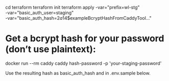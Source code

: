 cd terraform
terraform init
terraform apply -var="prefix=wl-stg" \
  -var="basic_auth_user=staging" \
  -var="basic_auth_hash=$2a$14$exampleBcryptHashFromCaddyTool..."

# Get a bcrypt hash for your password (don’t use plaintext):

docker run --rm caddy caddy hash-password -p 'your-staging-password'

Use the resulting hash as basic_auth_hash and in .env.sample below.
